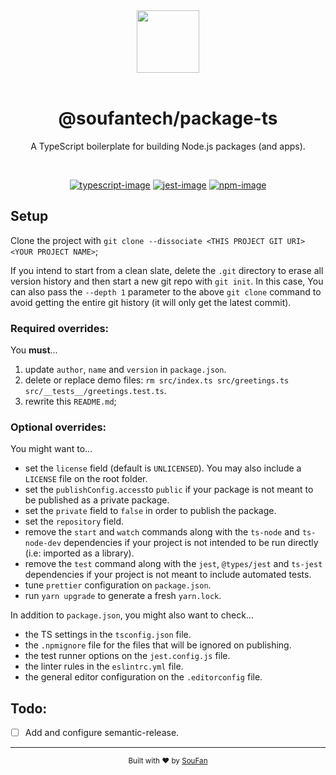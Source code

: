 <div align="center">
  <img src="https://avatars2.githubusercontent.com/u/61063724?s=200&v=4" width="100px">
</div>

<br />

<div align="center">
  <h1>@soufantech/package-ts</h1>
  <p>A TypeScript boilerplate for building Node.js packages (and apps).</p>
</div>

<br />

<div align="center">

[![typescript-image]][typescript-url] [![jest-image]][jest-url] [![npm-image]][npm-url]

</div>

## Setup

Clone the project with `git clone --dissociate <THIS PROJECT GIT URI> <YOUR PROJECT NAME>`;

If you intend to start from a clean slate, delete the `.git` directory to erase all version history and then start a new git repo with `git init`. In this case, You can also pass the `--depth 1` parameter to the above `git clone` command to avoid getting the entire git history (it will only get the latest commit).

### **Required** overrides:

You **must**...

1. update `author`, `name` and `version` in `package.json`.
2. delete or replace demo files: `rm src/index.ts src/greetings.ts src/__tests__/greetings.test.ts`.
3. rewrite this `README.md`;

### **Optional** overrides:

You might want to...

- set the `license` field (default is `UNLICENSED`). You may also include a `LICENSE` file on the root folder.
- set the `publishConfig.access`to `public` if your package is not meant to be published as a private package.
- set the `private` field to `false` in order to publish the package.
- set the `repository` field.
- remove the `start` and `watch` commands along with the `ts-node` and `ts-node-dev` dependencies if your project is not intended to be run directly (i.e: imported as a library).
- remove the `test` command along with the `jest`, `@types/jest` and `ts-jest` dependencies if your project is not meant to include automated tests.
- tune `prettier` configuration on `package.json`.
- run `yarn upgrade` to generate a fresh `yarn.lock`.

In addition to `package.json`, you might also want to check...

- the TS settings in the `tsconfig.json` file.
- the `.npmignore` file for the files that will be ignored on publishing.
- the test runner options on the `jest.config.js` file.
- the linter rules in the `eslintrc.yml` file.
- the general editor configuration on the `.editorconfig` file.

## Todo:

- [ ] Add and configure semantic-release.

---

<div align="center">
  <sub>Built with ❤︎ by <a href="http://soufan.com.br">SouFan</a>
</div>

[typescript-image]: https://img.shields.io/badge/Typescript-294E80.svg?style=for-the-badge&logo=typescript
[typescript-url]:  "typescript"

[npm-image]: https://img.shields.io/npm/v/@soufantech/package-ts.svg?style=for-the-badge&logo=npm
[npm-url]: https://npmjs.org/package/@soufantech/package-ts "npm"

[jest-image]: https://img.shields.io/badge/tested_with-jest-99424f.svg?style=for-the-badge&logo=jest
[jest-url]: https://github.com/facebook/jest "jest"
